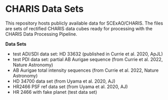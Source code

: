 # CHARIS Data Sets

This repository hosts publicly available data for SCExAO/CHARIS.   The files are sets of rectified CHARIS data cubes ready for processing with the CHARIS Data Processing Pipeline.

**Data Sets**

- test ADI/SDI data set: HD 33632 (published in Currie et al. 2020, ApJL)
- test PDI data set: partial AB Aurigae sequence (from Currie et al. 2022, Nature Astronomy)
- AB Aurigae total intensity sequences (from Currie et al. 2022, Nature Astronomy)
- HD 34700 data set (from Uyama et al. 2020, AJ)
- HR2466 PSF ref data set (from Uyama et al. 2020, AJ)
- HR 2466 with fake planet (test data set)
